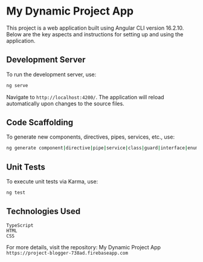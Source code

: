 # My Dynamic Project App

This project is a web application built using Angular CLI version 16.2.10. Below are the key aspects and instructions for setting up and using the application.

## Development Server

To run the development server, use:
```bash
ng serve
```

Navigate to `http://localhost:4200/`. The application will reload automatically upon changes to the source files.

## Code Scaffolding
To generate new components, directives, pipes, services, etc., use:
```bash
ng generate component|directive|pipe|service|class|guard|interface|enum|module <name>
```

## Unit Tests
To execute unit tests via Karma, use:
```bash
ng test
```

## Technologies Used
```
TypeScript
HTML
CSS
```
For more details, visit the repository: My Dynamic Project App `https://project-blogger-738ad.firebaseapp.com`

